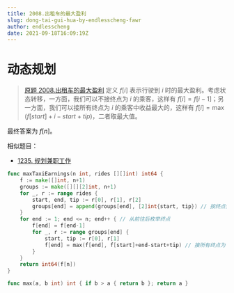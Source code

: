 ```yaml
---
title: 2008.出租车的最大盈利
slug: dong-tai-gui-hua-by-endlesscheng-fawr
author: endlesscheng
date: 2021-09-18T16:09:19Z
---
```

# 动态规划
 
> [原题 2008.出租车的最大盈利](https://leetcode.cn/problems/maximum-earnings-from-taxi)
定义 $f[i]$ 表示行驶到 $i$ 时的最大盈利。考虑状态转移，一方面，我们可以不接终点为 $i$ 的乘客，这样有 $f[i]=f[i-1]$；另一方面，我们可以接所有终点为 $i$ 的乘客中收益最大的，这样有 $f[i] = \max (f[start]+i-start+tip)$，二者取最大值。

最终答案为 $f[n]$。

相似题目：

- [1235. 规划兼职工作](https://leetcode-cn.com/problems/maximum-profit-in-job-scheduling/)

```go
func maxTaxiEarnings(n int, rides [][]int) int64 {
	f := make([]int, n+1)
	groups := make([][][2]int, n+1)
	for _, r := range rides {
		start, end, tip := r[0], r[1], r[2]
		groups[end] = append(groups[end], [2]int{start, tip}) // 按终点位置分组
	}
	for end := 1; end <= n; end++ { // 从前往后枚举终点
		f[end] = f[end-1]
		for _, r := range groups[end] {
			start, tip := r[0], r[1]
			f[end] = max(f[end], f[start]+end-start+tip) // 接所有终点为 end 的乘客中收益最大的
		}
	}
	return int64(f[n])
}

func max(a, b int) int { if b > a { return b }; return a }
```
